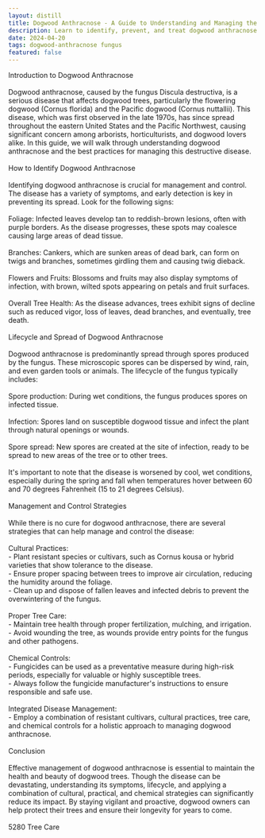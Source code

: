 ```yaml
---
layout: distill
title: Dogwood Anthracnose - A Guide to Understanding and Managing the Disease
description: Learn to identify, prevent, and treat dogwood anthracnose with effective management strategies in this comprehensive guide.
date: 2024-04-20
tags: dogwood-anthracnose fungus
featured: false
---
```


Introduction to Dogwood Anthracnose<br /><br />Dogwood anthracnose, caused by the fungus Discula destructiva, is a serious disease that affects dogwood trees, particularly the flowering dogwood (Cornus florida) and the Pacific dogwood (Cornus nuttallii). This disease, which was first observed in the late 1970s, has since spread throughout the eastern United States and the Pacific Northwest, causing significant concern among arborists, horticulturists, and dogwood lovers alike. In this guide, we will walk through understanding dogwood anthracnose and the best practices for managing this destructive disease.<br /><br />How to Identify Dogwood Anthracnose<br /><br />Identifying dogwood anthracnose is crucial for management and control. The disease has a variety of symptoms, and early detection is key in preventing its spread. Look for the following signs:<br /><br />Foliage: Infected leaves develop tan to reddish-brown lesions, often with purple borders. As the disease progresses, these spots may coalesce causing large areas of dead tissue.<br /><br />Branches: Cankers, which are sunken areas of dead bark, can form on twigs and branches, sometimes girdling them and causing twig dieback.<br /><br />Flowers and Fruits: Blossoms and fruits may also display symptoms of infection, with brown, wilted spots appearing on petals and fruit surfaces.<br /><br />Overall Tree Health: As the disease advances, trees exhibit signs of decline such as reduced vigor, loss of leaves, dead branches, and eventually, tree death.<br /><br />Lifecycle and Spread of Dogwood Anthracnose<br /><br />Dogwood anthracnose is predominantly spread through spores produced by the fungus. These microscopic spores can be dispersed by wind, rain, and even garden tools or animals. The lifecycle of the fungus typically includes:<br /><br />Spore production: During wet conditions, the fungus produces spores on infected tissue.<br /><br />Infection: Spores land on susceptible dogwood tissue and infect the plant through natural openings or wounds.<br /><br />Spore spread: New spores are created at the site of infection, ready to be spread to new areas of the tree or to other trees.<br /><br />It's important to note that the disease is worsened by cool, wet conditions, especially during the spring and fall when temperatures hover between 60 and 70 degrees Fahrenheit (15 to 21 degrees Celsius).<br /><br />Management and Control Strategies<br /><br />While there is no cure for dogwood anthracnose, there are several strategies that can help manage and control the disease:<br /><br />Cultural Practices: <br />- Plant resistant species or cultivars, such as Cornus kousa or hybrid varieties that show tolerance to the disease.<br />- Ensure proper spacing between trees to improve air circulation, reducing the humidity around the foliage.<br />- Clean up and dispose of fallen leaves and infected debris to prevent the overwintering of the fungus.<br /><br />Proper Tree Care: <br />- Maintain tree health through proper fertilization, mulching, and irrigation.<br />- Avoid wounding the tree, as wounds provide entry points for the fungus and other pathogens.<br /><br />Chemical Controls: <br />- Fungicides can be used as a preventative measure during high-risk periods, especially for valuable or highly susceptible trees.<br />- Always follow the fungicide manufacturer's instructions to ensure responsible and safe use.<br /><br />Integrated Disease Management: <br />- Employ a combination of resistant cultivars, cultural practices, tree care, and chemical controls for a holistic approach to managing dogwood anthracnose.<br /><br />Conclusion<br /><br />Effective management of dogwood anthracnose is essential to maintain the health and beauty of dogwood trees. Though the disease can be devastating, understanding its symptoms, lifecycle, and applying a combination of cultural, practical, and chemical strategies can significantly reduce its impact. By staying vigilant and proactive, dogwood owners can help protect their trees and ensure their longevity for years to come.<br /><br />5280 Tree Care
